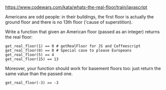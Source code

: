 https://www.codewars.com/kata/whats-the-real-floor/train/javascript

Americans are odd people: in their buildings, the first floor is actually the ground floor and there is no 13th floor ('cause of superstition).

Write a function that given an American floor (passed as an integer) returns the real floor:
```
get_real_floor(1) == 0 # getRealFloor for JS and Coffeescript
get_real_floor(0) == 0 # Special case to please Europeans
get_real_floor(5) == 4
get_real_floor(15) == 13
```
Moreover, your function should work for basement floors too: just return the same value than the passed one.
```
get_real_floor(-3) == -3
```
